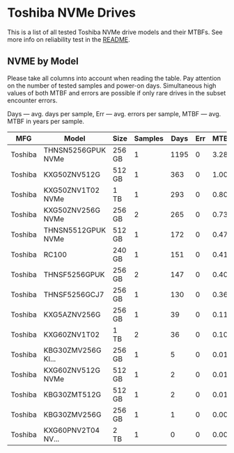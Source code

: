Toshiba NVMe Drives
===================

This is a list of all tested Toshiba NVMe drive models and their MTBFs. See more
info on reliability test in the [README](https://github.com/bsdhw/SMART).

NVME by Model
------------

Please take all columns into account when reading the table. Pay attention on the
number of tested samples and power-on days. Simultaneous high values of both MTBF
and errors are possible if only rare drives in the subset encounter errors.

Days — avg. days per sample,
Err  — avg. errors per sample,
MTBF — avg. MTBF in years per sample.

| MFG       | Model              | Size   | Samples | Days  | Err   | MTBF   |
|-----------|--------------------|--------|---------|-------|-------|--------|
| Toshiba   | THNSN5256GPUK NVMe | 256 GB | 1       | 1195  | 0     | 3.28   |
| Toshiba   | KXG50ZNV512G       | 512 GB | 1       | 363   | 0     | 1.00   |
| Toshiba   | KXG50ZNV1T02 NVMe  | 1 TB   | 1       | 293   | 0     | 0.80   |
| Toshiba   | KXG50ZNV256G NVMe  | 256 GB | 2       | 265   | 0     | 0.73   |
| Toshiba   | THNSN5512GPUK NVMe | 512 GB | 1       | 172   | 0     | 0.47   |
| Toshiba   | RC100              | 240 GB | 1       | 151   | 0     | 0.41   |
| Toshiba   | THNSF5256GPUK      | 256 GB | 2       | 147   | 0     | 0.40   |
| Toshiba   | THNSF5256GCJ7      | 256 GB | 1       | 130   | 0     | 0.36   |
| Toshiba   | KXG5AZNV256G       | 256 GB | 1       | 39    | 0     | 0.11   |
| Toshiba   | KXG60ZNV1T02       | 1 TB   | 2       | 36    | 0     | 0.10   |
| Toshiba   | KBG30ZMV256G KI... | 256 GB | 1       | 5     | 0     | 0.01   |
| Toshiba   | KXG60ZNV512G NVMe  | 512 GB | 1       | 2     | 0     | 0.01   |
| Toshiba   | KBG30ZMT512G       | 512 GB | 1       | 2     | 0     | 0.01   |
| Toshiba   | KBG30ZMV256G       | 256 GB | 1       | 1     | 0     | 0.00   |
| Toshiba   | KXG60PNV2T04 NV... | 2 TB   | 1       | 0     | 0     | 0.00   |

